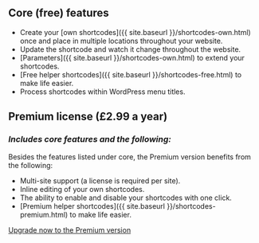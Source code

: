   
## Core (free) features

* Create your [own shortcodes]({{ site.baseurl }}/shortcodes-own.html) once and place in multiple locations throughout your website.
* Update the shortcode and watch it change throughout the website.
* [Parameters]({{ site.baseurl }}/shortcodes-own.html) to extend your shortcodes.
* [Free helper shortcodes]({{ site.baseurl }}/shortcodes-free.html) to make life easier.
* Process shortcodes within WordPress menu titles.

## Premium license (£2.99 a year)
### *Includes core features and the following:*

Besides the features listed under core, the Premium version benefits from the following:  

* Multi-site support (a license is required per site).
* Inline editing of your own shortcodes.
* The ability to enable and disable your shortcodes with one click.
* [Premium helper shortcodes]({{ site.baseurl }}/shortcodes-premium.html) to make life easier.

[Upgrade now to the Premium version](https://shop.yeken.uk/product/shortcode-variables/)